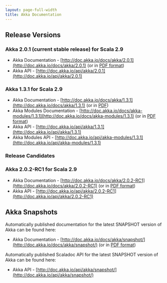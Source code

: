 ```yaml
---
layout: page-full-width
title: Akka Documentation
---
```


## Release Versions

### Akka 2.0.1 (current stable release) for Scala 2.9

* Akka Documentation - [http://doc.akka.io/docs/akka/2.0.1](http://doc.akka.io/docs/akka/2.0.1) (or in [PDF format](http://doc.akka.io/docs/akka/2.0.1/Akka.pdf))
* Akka API - [http://doc.akka.io/api/akka/2.0.1](http://doc.akka.io/api/akka/2.0.1)


### Akka 1.3.1 for Scala 2.9

* Akka Documentation - [http://doc.akka.io/docs/akka/1.3.1](http://doc.akka.io/docs/akka/1.3.1) (or in [PDF](http://doc.akka.io/docs/akka/1.3.1/Akka.pdf))
* Akka Modules Documentation - [http://doc.akka.io/docs/akka-modules/1.3.1](http://doc.akka.io/docs/akka-modules/1.3.1) (or in [PDF format](http://doc.akka.io/docs/akka-modules/1.3.1/AkkaModules.pdf))
* Akka API - [http://doc.akka.io/api/akka/1.3.1](http://doc.akka.io/api/akka/1.3.1)
* Akka Modules API - [http://doc.akka.io/api/akka-modules/1.3.1](http://doc.akka.io/api/akka-modules/1.3.1)


### Release Candidates

### Akka 2.0.2-RC1 for Scala 2.9

* Akka Documentation - [http://doc.akka.io/docs/akka/2.0.2-RC1](http://doc.akka.io/docs/akka/2.0.2-RC1) (or in [PDF format](http://doc.akka.io/docs/akka/2.0.2-RC1/Akka.pdf))
* Akka API - [http://doc.akka.io/api/akka/2.0.2-RC1](http://doc.akka.io/api/akka/2.0.2-RC1)


## Akka Snapshots

Automatically published documentation for the latest SNAPSHOT version of Akka can be found here:

* Akka Documentation - [http://doc.akka.io/docs/akka/snapshot/](http://doc.akka.io/docs/akka/snapshot/) (or in [PDF format](http://doc.akka.io/docs/akka/snapshot/Akka.pdf))

Automatically published Scaladoc API for the latest SNAPSHOT version of Akka can be found here:

* Akka API - [http://doc.akka.io/api/akka/snapshot/](http://doc.akka.io/api/akka/snapshot/)
